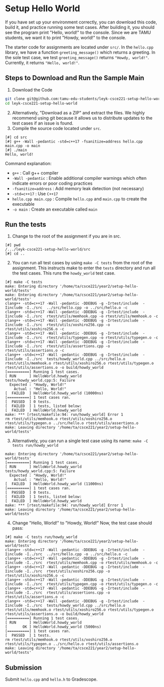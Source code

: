# Setup Hello World
If you have set up your environment correctly, you can download this code, build it, and practice running some test cases. After building it, you should see the program print "Hello, world!" to the console. Since we are TAMU students, we want it to print "Howdy, world!" to
the console.

The starter code for assignments are located under `src/`. In the `hello.cpp` library, we have a function `greeting_message()` which returns a greeting. In the sole test case, we test `greeting_message()` returns `"Howdy, world!"`. Currently, it returns `"Hello, world!"`.

## Steps to Download and Run the Sample Main

1. Download the Code
```sh
git clone git@github.com:tamu-edu-students/leyk-csce221-setup-hello-world.git
cd leyk-csce221-setup-hello-world
```
2. Alternatively, "Download as a ZIP" and extract the files. We highly recommend using git because it allows us to distribute
updates to the test cases if an issue is found.
3. Compile the source code located under `src`. 
```
[#] cd src
[#] g++ -Wall -pedantic -std=c++17 -fsanitize=address hello.cpp main.cpp -o main
[#] ./main
Hello, world!
```
Command explanation:
- `g++` : Call g++ compiler
- `-Wall -pedantic` : Enable additional compiler warnings which often indicate errors or poor coding practices
- `-fsanitize=address` : Add memory leak detection (not necessary)
- `-std=c++17` : Use `C++17`
- `hello.cpp main.cpp` : Compile `hello.cpp` and `main.cpp` to create the executable
- `-o main` : Create an executable called `main`

## Run the tests

1. Change to the root of the assignment if you are in src.
```
[#] pwd
/.../leyk-csce221-setup-hello-world/src
[#] cd ..
```

2. You can run all test cases by using `make -C tests` from the root of the assignment. This instructs make to enter the `tests` directory
and run all the test cases. This runs the `howdy_world` test case.
```
[#] make -C tests
make: Entering directory '/home/ta/csce221/year2/setup-hello-world/tests'
make: Entering directory '/home/ta/csce221/year2/setup-hello-world/tests'
clang++ -std=c++17 -Wall -pedantic -DDEBUG -g -Irtest/include  -Iinclude -I../src  ../src/hello.cpp -o ../src/hello.o -c
clang++ -std=c++17 -Wall -pedantic -DDEBUG -g -Irtest/include  -Iinclude -I../src  rtest/utils/memhook.cpp -o rtest/utils/memhook.o -c
clang++ -std=c++17 -Wall -pedantic -DDEBUG -g -Irtest/include  -Iinclude -I../src  rtest/utils/xoshiro256.cpp -o rtest/utils/xoshiro256.o -c
clang++ -std=c++17 -Wall -pedantic -DDEBUG -g -Irtest/include  -Iinclude -I../src  rtest/utils/typegen.cpp -o rtest/utils/typegen.o -c
clang++ -std=c++17 -Wall -pedantic -DDEBUG -g -Irtest/include  -Iinclude -I../src  rtest/utils/assertions.cpp -o rtest/utils/assertions.o -c
clang++ -std=c++17 -Wall -pedantic -DDEBUG -g -Irtest/include  -Iinclude -I../src  tests/howdy_world.cpp ../src/hello.o rtest/utils/memhook.o rtest/utils/xoshiro256.o rtest/utils/typegen.o rtest/utils/assertions.o -o build/howdy_world
[==========] Running 1 test cases.
[ RUN      ] HelloWorld.howdy_world
tests/howdy_world.cpp:5: Failure
  Expected : "Howdy, World!"
    Actual : "Hello, World!"
[  FAILED  ] HelloWorld.howdy_world (10000ns)
[==========] 1 test cases ran.
[  PASSED  ] 0 tests.
[  FAILED  ] 1 tests, listed below:
[  FAILED  ] HelloWorld.howdy_world
make: *** [rtest/makefile:94: run/howdy_world] Error 1
rm rtest/utils/memhook.o rtest/utils/xoshiro256.o rtest/utils/typegen.o ../src/hello.o rtest/utils/assertions.o
make: Leaving directory '/home/ta/csce221/year2/setup-hello-world/tests'
```

3. Alternatively, you can run a single test case using its name: `make -C tests run/howdy_world`
```
make: Entering directory '/home/ta/csce221/year2/setup-hello-world/tests'
[==========] Running 1 test cases.
[ RUN      ] HelloWorld.howdy_world
tests/howdy_world.cpp:5: Failure
  Expected : "Howdy, World!"
    Actual : "Hello, World!"
[  FAILED  ] HelloWorld.howdy_world (11000ns)
[==========] 1 test cases ran.
[  PASSED  ] 0 tests.
[  FAILED  ] 1 tests, listed below:
[  FAILED  ] HelloWorld.howdy_world
make: *** [rtest/makefile:94: run/howdy_world] Error 1
make: Leaving directory '/home/ta/csce221/year2/setup-hello-world/tests'
```

4. Change "Hello, World!" to "Howdy, World!" Now, the test case should pass:
```
[#] make -C tests run/howdy_world
make: Entering directory '/home/ta/csce221/year2/setup-hello-world/tests'
clang++ -std=c++17 -Wall -pedantic -DDEBUG -g -Irtest/include  -Iinclude -I../src  ../src/hello.cpp -o ../src/hello.o -c
clang++ -std=c++17 -Wall -pedantic -DDEBUG -g -Irtest/include  -Iinclude -I../src  rtest/utils/memhook.cpp -o rtest/utils/memhook.o -c
clang++ -std=c++17 -Wall -pedantic -DDEBUG -g -Irtest/include  -Iinclude -I../src  rtest/utils/xoshiro256.cpp -o rtest/utils/xoshiro256.o -c
clang++ -std=c++17 -Wall -pedantic -DDEBUG -g -Irtest/include  -Iinclude -I../src  rtest/utils/typegen.cpp -o rtest/utils/typegen.o -c
clang++ -std=c++17 -Wall -pedantic -DDEBUG -g -Irtest/include  -Iinclude -I../src  rtest/utils/assertions.cpp -o rtest/utils/assertions.o -c
clang++ -std=c++17 -Wall -pedantic -DDEBUG -g -Irtest/include  -Iinclude -I../src  tests/howdy_world.cpp ../src/hello.o rtest/utils/memhook.o rtest/utils/xoshiro256.o rtest/utils/typegen.o rtest/utils/assertions.o -o build/howdy_world
[==========] Running 1 test cases.
[ RUN      ] HelloWorld.howdy_world
[       OK ] HelloWorld.howdy_world (5000ns)
[==========] 1 test cases ran.
[  PASSED  ] 1 tests.
rm rtest/utils/memhook.o rtest/utils/xoshiro256.o rtest/utils/typegen.o ../src/hello.o rtest/utils/assertions.o
make: Leaving directory '/home/ta/csce221/year2/setup-hello-world/tests'
```

## Submission
Submit `hello.cpp` and `hello.h` to Gradescope.
